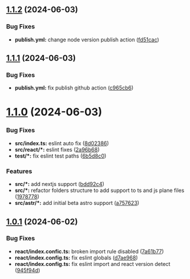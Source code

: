 ## [1.1.2](https://github.com/santi020k/eslint-config-santi020k/compare/v1.1.1...v1.1.2) (2024-06-03)


### Bug Fixes

* **publish.yml:** change node version publish action ([fd51cac](https://github.com/santi020k/eslint-config-santi020k/commit/fd51cacfa544168d1d63fc0919a1af32988c1d24))



## [1.1.1](https://github.com/santi020k/eslint-config-santi020k/compare/v1.1.0...v1.1.1) (2024-06-03)


### Bug Fixes

* **publish.yml:** fix publish github action ([c965cb6](https://github.com/santi020k/eslint-config-santi020k/commit/c965cb62edb95291e950b92d5f725a58bdd95773))



# [1.1.0](https://github.com/santi020k/eslint-config-santi020k/compare/v1.0.1...v1.1.0) (2024-06-03)


### Bug Fixes

* **src/index.ts:** eslint auto fix ([8d02386](https://github.com/santi020k/eslint-config-santi020k/commit/8d02386a1d90a3ee7efe5ef0e08ffdc492a62be7))
* **src/react/*:** eslint fixes ([2a96b68](https://github.com/santi020k/eslint-config-santi020k/commit/2a96b68ff1fa94dafcb44ec4a021e3fc783f94d1))
* **test/*:** fix eslint test paths ([6b5d8c0](https://github.com/santi020k/eslint-config-santi020k/commit/6b5d8c0a6adae7227ce201848e2366ea9e0b71d5))


### Features

* **src/*:** add nextjs support ([bdd92c4](https://github.com/santi020k/eslint-config-santi020k/commit/bdd92c4f81f1eae626adb4f7f5cd4e8886e4fd9d))
* **src/*:** refactor folders structure to add support to ts and js plane files ([1978778](https://github.com/santi020k/eslint-config-santi020k/commit/197877854fc590b3122098420a4c2d8432bd6df8))
* **src/astr/*:** add initial beta astro support ([a757623](https://github.com/santi020k/eslint-config-santi020k/commit/a757623e221776ef60b0a756ed58269af3f0d3da))



## [1.0.1](https://github.com/santi020k/eslint-config-santi020k/compare/945f94d50521c8986601dd6258d7bf1eb4ff0283...v1.0.1) (2024-06-02)


### Bug Fixes

* **react/index.confic.ts:** broken import rule disabled ([7a61b77](https://github.com/santi020k/eslint-config-santi020k/commit/7a61b7746f2da0d8fc463cf5ae3a670b907ab21c))
* **react/index.config.ts:** fix eslint globals ([d7ae968](https://github.com/santi020k/eslint-config-santi020k/commit/d7ae9689a1b015c43872f0b74b240693c6517f6b))
* **react/index.config.ts:** fix eslint import and react version detect ([945f94d](https://github.com/santi020k/eslint-config-santi020k/commit/945f94d50521c8986601dd6258d7bf1eb4ff0283))



